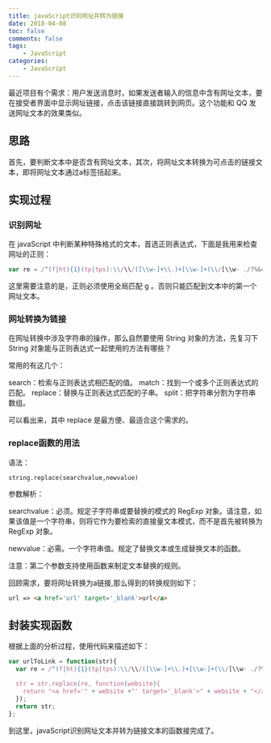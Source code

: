 ```yaml
---
title: javaScript识别网址并转为链接
date: 2018-04-08
toc: false
comments: false
tags:
    - JavaScript
categories:
    - JavaScript
---
```


最近项目有个需求：用户发送消息时，如果发送者输入的信息中含有网址文本，要在接受者界面中显示网址链接，点击该链接直接跳转到网页。这个功能和 QQ 发送网址文本的效果类似。

<!--more-->

## 思路

首先，要判断文本中是否含有网址文本，其次，将网址文本转换为可点击的链接文本，即将网址文本通过a标签括起来。

## 实现过程

### 识别网址

在 javaScript 中判断某种特殊格式的文本，首选正则表达式，下面是我用来检查网址的正则：
```js
var re = /^(f|ht){1}(tp|tps):\\/\\/([\\w-]+\\.)+[\\w-]+(\\/[\\w- ./?%&=]*)?/g;
```

这里需要注意的是，正则必须使用全局匹配 g 。否则只能匹配到文本中的第一个网址文本。

### 网址转换为链接

在网址转换中涉及字符串的操作，那么自然要使用 String 对象的方法，先复习下 String 对象能与正则表达式一起使用的方法有哪些？

常用的有这几个：

search：检索与正则表达式相匹配的值。
match：找到一个或多个正则表达式的匹配。
replace：替换与正则表达式匹配的子串。
split：把字符串分割为字符串数组。

可以看出来，其中 replace 是最方便、最适合这个需求的。

### replace函数的用法

语法：
```
string.replace(searchvalue,newvalue)
```
参数解析：

searchvalue：必须。规定子字符串或要替换的模式的 RegExp 对象。请注意，如果该值是一个字符串，则将它作为要检索的直接量文本模式，而不是首先被转换为 RegExp 对象。

newvalue：必需。一个字符串值。规定了替换文本或生成替换文本的函数。

注意：第二个参数支持使用函数来制定文本替换的规则。

回顾需求，要将网址转换为a链接,那么得到的转换规则如下：
```html
url => <a href='url' target='_blank'>url</a>
```

## 封装实现函数

根据上面的分析过程，使用代码来描述如下：
```js
var urlToLink = function(str){
  var re = /^(f|ht){1}(tp|tps):\\/\\/([\\w-]+\\.)+[\\w-]+(\\/[\\w- ./?%&=]*)?/g; 

  str = str.replace(re, function(website){ 
    return "<a href='" + website +"' target='_blank'>" + website + "</a>"; 
  }); 
  return str;
};
```
到这里，javaScript识别网址文本并转为链接文本的函数接完成了。
